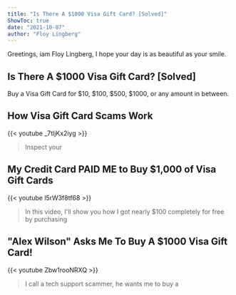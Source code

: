 ```yaml
---
title: "Is There A $1000 Visa Gift Card? [Solved]"
ShowToc: true 
date: "2021-10-07"
author: "Floy Lingberg" 
---
```


Greetings, iam Floy Lingberg, I hope your day is as beautiful as your smile.
## Is There A $1000 Visa Gift Card? [Solved]
Buy a Visa Gift Card for $10, $100, $500, $1000, or any amount in between.

## How Visa Gift Card Scams Work
{{< youtube _7tljKx2iyg >}}
>Inspect your 

## My Credit Card PAID ME to Buy $1,000 of Visa Gift Cards
{{< youtube l5rW3f8tf68 >}}
>In this video, I'll show you how I got nearly $100 completely for free by purchasing 

## "Alex Wilson" Asks Me To Buy A $1000 Visa Gift Card!
{{< youtube Zbw1rooNRXQ >}}
>I call a tech support scammer, he wants me to buy a 

